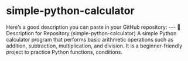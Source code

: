 # simple-python-calculator
Here’s a good description you can paste in your GitHub repository:   ---  📌 Description for Repository (simple-python-calculator)  A simple Python calculator program that performs basic arithmetic operations such as addition, subtraction, multiplication, and division. It is a beginner-friendly project to practice Python functions, conditions. 
